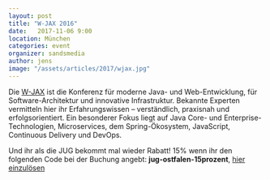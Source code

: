 ```yaml
---
layout: post
title: "W-JAX 2016"
date:   2017-11-06 9:00
location: München
categories: event
organizer: sandsmedia
author: jens
image: "/assets/articles/2017/wjax.jpg"
---
```


Die [W-JAX](http://www.jax.de) ist die Konferenz für moderne Java- und Web-Entwicklung, für Software-Architektur und innovative Infrastruktur. Bekannte Experten vermitteln hier ihr Erfahrungswissen – verständlich, praxisnah und erfolgsorientiert. Ein besonderer Fokus liegt auf Java Core- und Enterprise-Technologien, Microservices, dem Spring-Ökosystem, JavaScript, Continuous Delivery und DevOps.

Und ihr als die JUG bekommt mal wieder Rabatt! 15% wenn ihr den folgenden Code bei der Buchung angebt: **jug-ostfalen-15prozent**,  [hier einzulösen](https://jax.de/ticketshop-medienpartner/)
